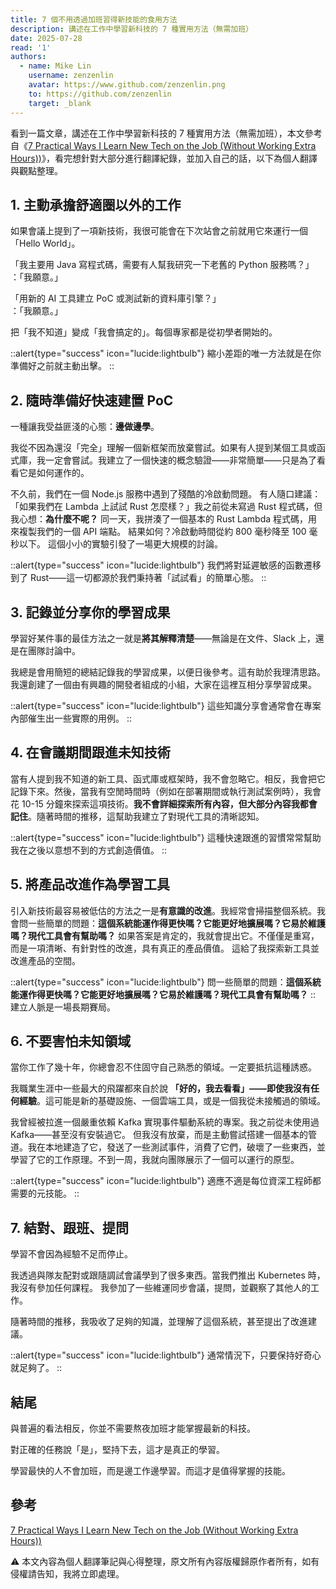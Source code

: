 ```yaml
---
title: 7 個不用透過加班習得新技能的食用方法
description: 講述在工作中學習新科技的 7 種實用方法（無需加班）
date: 2025-07-28
read: '1'
authors:
  - name: Mike Lin
    username: zenzenlin
    avatar: https://www.github.com/zenzenlin.png
    to: https://github.com/zenzenlin
    target: _blank
---
```


看到一篇文章，講述在工作中學習新科技的 7 種實用方法（無需加班），本文參考自《[7 Practical Ways I Learn New Tech on the Job (Without Working Extra Hours))](https://medium.com/@vndpal/7-practical-ways-i-learn-new-tech-on-the-job-without-working-extra-hours-6945dd333cfb)》，看完想針對大部分進行翻譯紀錄，並加入自己的話，以下為個人翻譯與觀點整理。

## 1. 主動承擔舒適圈以外的工作

如果會議上提到了一項新技術，我很可能會在下次站會之前就用它來運行一個「Hello World」。

「我主要用 Java 寫程式碼，需要有人幫我研究一下老舊的 Python 服務嗎？」
<br />
：「我願意。」

「用新的 AI 工具建立 PoC 或測試新的資料庫引擎？」
<br />
：「我願意。」

把「我不知道」變成「我會搞定的」。每個專家都是從初學者開始的。

::alert{type="success" icon="lucide:lightbulb"}
縮小差距的唯一方法就是在你準備好之前就主動出擊。
::

## 2. 隨時準備好快速建置 PoC

一種讓我受益匪淺的心態：**邊做邊學**。

我從不因為還沒「完全」理解一個新框架而放棄嘗試。如果有人提到某個工具或函式庫，我一定會嘗試。我建立了一個快速的概念驗證——非常簡單——只是為了看看它是如何運作的。

不久前，我們在一個 Node.js 服務中遇到了殘酷的冷啟動問題。 有人隨口建議：「如果我們在 Lambda 上試試 Rust 怎麼樣？」我之前從未寫過 Rust 程式碼，但我心想：**為什麼不呢？** 同一天，我拼湊了一個基本的 Rust Lambda 程式碼，用來複製我們的一個 API 端點。 結果如何？冷啟動時間從約 800 毫秒降至 100 毫秒以下。 這個小小的實驗引發了一場更大規模的討論。

::alert{type="success" icon="lucide:lightbulb"}
我們將對延遲敏感的函數遷移到了 Rust——這一切都源於我們秉持著「試試看」的簡單心態。
::

## 3. 記錄並分享你的學習成果

學習好某件事的最佳方法之一就是**將其解釋清楚**——無論是在文件、Slack 上，還是在團隊討論中。

我總是會用簡短的總結記錄我的學習成果，以便日後參考。這有助於我理清思路。 我還創建了一個由有興趣的開發者組成的小組，大家在這裡互相分享學習成果。

::alert{type="success" icon="lucide:lightbulb"}
這些知識分享會通常會在專案內部催生出一些實際的用例。
::

## 4. 在會議期間跟進未知技術

當有人提到我不知道的新工具、函式庫或框架時，我不會忽略它。相反，我會把它記錄下來。然後，當我有空閒時間時（例如在部署期間或執行測試案例時），我會花 10-15 分鐘來探索這項技術。**我不會詳細探索所有內容，但大部分內容我都會記住**。隨著時間的推移，這幫助我建立了對現代工具的清晰認知。

::alert{type="success" icon="lucide:lightbulb"}
這種快速跟進的習慣常常幫助我在之後以意想不到的方式創造價值。
::

## 5. 將產品改進作為學習工具

引入新技術最容易被低估的方法之一是**有意識的改進**。我經常會掃描整個系統。我會問一些簡單的問題：**這個系統能運作得更快嗎？它能更好地擴展嗎？它易於維護嗎？現代工具會有幫助嗎？** 如果答案是肯定的，我就會提出它。不僅僅是重寫，而是一項清晰、有針對性的改進，具有真正的產品價值。 這給了我探索新工具並改進產品的空間。

::alert{type="success" icon="lucide:lightbulb"}
問一些簡單的問題：**這個系統能運作得更快嗎？它能更好地擴展嗎？它易於維護嗎？現代工具會有幫助嗎？**
::
建立人脈是一場長期賽局。

## 6. 不要害怕未知領域

當你工作了幾十年，你總會忍不住固守自己熟悉的領域。一定要抵抗這種誘惑。

我職業生涯中一些最大的飛躍都來自於說 **「好的，我去看看」——即使我沒有任何經驗**。這可能是新的基礎設施、一個雲端工具，或是一個我從未接觸過的領域。

我曾經被拉進一個嚴重依賴 Kafka 實現事件驅動系統的專案。我之前從未使用過 Kafka——甚至沒有安裝過它。 但我沒有放棄，而是主動嘗試搭建一個基本的管道。我在本地建造了它，發送了一些測試事件，消費了它們，破壞了一些東西，並學習了它的工作原理。不到一周，我就向團隊展示了一個可以運行的原型。

::alert{type="success" icon="lucide:lightbulb"}
適應不適是每位資深工程師都需要的元技能。
::

## 7. 結對、跟班、提問

學習不會因為經驗不足而停止。

我透過與隊友配對或跟隨調試會議學到了很多東西。當我們推出 Kubernetes 時，我沒有參加任何課程。 我參加了一些維運同步會議，提問，並觀察了其他人的工作。

隨著時間的推移，我吸收了足夠的知識，並理解了這個系統，甚至提出了改進建議。

::alert{type="success" icon="lucide:lightbulb"}
通常情況下，只要保持好奇心就足夠了。
::

## 結尾

與普遍的看法相反，你並不需要熬夜加班才能掌握最新的科技。

對正確的任務說「是」，堅持下去，這才是真正的學習。

學習最快的人不會加班，而是邊工作邊學習。而這才是值得掌握的技能。

## 參考

[7 Practical Ways I Learn New Tech on the Job (Without Working Extra Hours))](https://medium.com/@vndpal/7-practical-ways-i-learn-new-tech-on-the-job-without-working-extra-hours-6945dd333cfb)

⚠️ 本文內容為個人翻譯筆記與心得整理，原文所有內容版權歸原作者所有，如有侵權請告知，我將立即處理。
